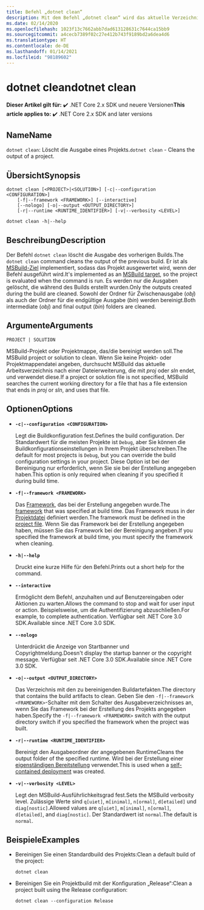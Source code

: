 ```yaml
---
title: Befehl „dotnet clean“
description: Mit dem Befehl „dotnet clean“ wird das aktuelle Verzeichnis bereinigt.
ms.date: 02/14/2020
ms.openlocfilehash: 1023f13c7662abb7dad613128631c7644ca15bb9
ms.sourcegitcommit: a4cecb7389f02c27e412b743f9189bd2a6dea4d6
ms.translationtype: HT
ms.contentlocale: de-DE
ms.lasthandoff: 01/14/2021
ms.locfileid: "98189602"
---
```

# <a name="dotnet-clean"></a><span data-ttu-id="4dfe2-103">dotnet clean</span><span class="sxs-lookup"><span data-stu-id="4dfe2-103">dotnet clean</span></span>

<span data-ttu-id="4dfe2-104">**Dieser Artikel gilt für:** ✔️ .NET Core 2.x SDK und neuere Versionen</span><span class="sxs-lookup"><span data-stu-id="4dfe2-104">**This article applies to:** ✔️ .NET Core 2.x SDK and later versions</span></span>

## <a name="name"></a><span data-ttu-id="4dfe2-105">Name</span><span class="sxs-lookup"><span data-stu-id="4dfe2-105">Name</span></span>

<span data-ttu-id="4dfe2-106">`dotnet clean`: Löscht die Ausgabe eines Projekts.</span><span class="sxs-lookup"><span data-stu-id="4dfe2-106">`dotnet clean` - Cleans the output of a project.</span></span>

## <a name="synopsis"></a><span data-ttu-id="4dfe2-107">Übersicht</span><span class="sxs-lookup"><span data-stu-id="4dfe2-107">Synopsis</span></span>

```dotnetcli
dotnet clean [<PROJECT>|<SOLUTION>] [-c|--configuration <CONFIGURATION>]
    [-f|--framework <FRAMEWORK>] [--interactive]
    [--nologo] [-o|--output <OUTPUT_DIRECTORY>]
    [-r|--runtime <RUNTIME_IDENTIFIER>] [-v|--verbosity <LEVEL>]

dotnet clean -h|--help
```

## <a name="description"></a><span data-ttu-id="4dfe2-108">Beschreibung</span><span class="sxs-lookup"><span data-stu-id="4dfe2-108">Description</span></span>

<span data-ttu-id="4dfe2-109">Der Befehl `dotnet clean` löscht die Ausgabe des vorherigen Builds.</span><span class="sxs-lookup"><span data-stu-id="4dfe2-109">The `dotnet clean` command cleans the output of the previous build.</span></span> <span data-ttu-id="4dfe2-110">Er ist als [MSBuild-Ziel](/visualstudio/msbuild/msbuild-targets) implementiert, sodass das Projekt ausgewertet wird, wenn der Befehl ausgeführt wird.</span><span class="sxs-lookup"><span data-stu-id="4dfe2-110">It's implemented as an [MSBuild target](/visualstudio/msbuild/msbuild-targets), so the project is evaluated when the command is run.</span></span> <span data-ttu-id="4dfe2-111">Es werden nur die Ausgaben gelöscht, die während des Builds erstellt wurden.</span><span class="sxs-lookup"><span data-stu-id="4dfe2-111">Only the outputs created during the build are cleaned.</span></span> <span data-ttu-id="4dfe2-112">Sowohl der Ordner für Zwischenausgabe (*obj*) als auch der Ordner für die endgültige Ausgabe (*bin*) werden bereinigt.</span><span class="sxs-lookup"><span data-stu-id="4dfe2-112">Both intermediate (*obj*) and final output (*bin*) folders are cleaned.</span></span>

## <a name="arguments"></a><span data-ttu-id="4dfe2-113">Argumente</span><span class="sxs-lookup"><span data-stu-id="4dfe2-113">Arguments</span></span>

`PROJECT | SOLUTION`

<span data-ttu-id="4dfe2-114">MSBuild-Projekt oder Projektmappe, das/die bereinigt werden soll.</span><span class="sxs-lookup"><span data-stu-id="4dfe2-114">The MSBuild project or solution to clean.</span></span> <span data-ttu-id="4dfe2-115">Wenn Sie keine Projekt- oder Projektmappendatei angeben, durchsucht MSBuild das aktuelle Arbeitsverzeichnis nach einer Dateierweiterung, die mit *proj* oder *sln* endet, und verwendet diese.</span><span class="sxs-lookup"><span data-stu-id="4dfe2-115">If a project or solution file is not specified, MSBuild searches the current working directory for a file that has a file extension that ends in *proj* or *sln*, and uses that file.</span></span>

## <a name="options"></a><span data-ttu-id="4dfe2-116">Optionen</span><span class="sxs-lookup"><span data-stu-id="4dfe2-116">Options</span></span>

* **`-c|--configuration <CONFIGURATION>`**

  <span data-ttu-id="4dfe2-117">Legt die Buildkonfiguration fest.</span><span class="sxs-lookup"><span data-stu-id="4dfe2-117">Defines the build configuration.</span></span> <span data-ttu-id="4dfe2-118">Der Standardwert für die meisten Projekte ist `Debug`, aber Sie können die Buildkonfigurationseinstellungen in Ihrem Projekt überschreiben.</span><span class="sxs-lookup"><span data-stu-id="4dfe2-118">The default for most projects is `Debug`, but you can override the build configuration settings in your project.</span></span> <span data-ttu-id="4dfe2-119">Diese Option ist bei der Bereinigung nur erforderlich, wenn Sie sie bei der Erstellung angegeben haben.</span><span class="sxs-lookup"><span data-stu-id="4dfe2-119">This option is only required when cleaning if you specified it during build time.</span></span>

* **`-f|--framework <FRAMEWORK>`**

  <span data-ttu-id="4dfe2-120">Das [Framework](../../standard/frameworks.md), das bei der Erstellung angegeben wurde.</span><span class="sxs-lookup"><span data-stu-id="4dfe2-120">The [framework](../../standard/frameworks.md) that was specified at build time.</span></span> <span data-ttu-id="4dfe2-121">Das Framework muss in der [Projektdatei](../project-sdk/overview.md) definiert werden.</span><span class="sxs-lookup"><span data-stu-id="4dfe2-121">The framework must be defined in the [project file](../project-sdk/overview.md).</span></span> <span data-ttu-id="4dfe2-122">Wenn Sie das Framework bei der Erstellung angegeben haben, müssen Sie das Framework bei der Bereinigung angeben.</span><span class="sxs-lookup"><span data-stu-id="4dfe2-122">If you specified the framework at build time, you must specify the framework when cleaning.</span></span>

* **`-h|--help`**

  <span data-ttu-id="4dfe2-123">Druckt eine kurze Hilfe für den Befehl.</span><span class="sxs-lookup"><span data-stu-id="4dfe2-123">Prints out a short help for the command.</span></span>

* **`--interactive`**

  <span data-ttu-id="4dfe2-124">Ermöglicht dem Befehl, anzuhalten und auf Benutzereingaben oder Aktionen zu warten.</span><span class="sxs-lookup"><span data-stu-id="4dfe2-124">Allows the command to stop and wait for user input or action.</span></span> <span data-ttu-id="4dfe2-125">Beispielsweise, um die Authentifizierung abzuschließen.</span><span class="sxs-lookup"><span data-stu-id="4dfe2-125">For example, to complete authentication.</span></span> <span data-ttu-id="4dfe2-126">Verfügbar seit .NET Core 3.0 SDK.</span><span class="sxs-lookup"><span data-stu-id="4dfe2-126">Available since .NET Core 3.0 SDK.</span></span>

* **`--nologo`**

  <span data-ttu-id="4dfe2-127">Unterdrückt die Anzeige von Startbanner und Copyrightmeldung.</span><span class="sxs-lookup"><span data-stu-id="4dfe2-127">Doesn't display the startup banner or the copyright message.</span></span> <span data-ttu-id="4dfe2-128">Verfügbar seit .NET Core 3.0 SDK.</span><span class="sxs-lookup"><span data-stu-id="4dfe2-128">Available since .NET Core 3.0 SDK.</span></span>

* **`-o|--output <OUTPUT_DIRECTORY>`**

  <span data-ttu-id="4dfe2-129">Das Verzeichnis mit den zu bereinigenden Buildartefakten.</span><span class="sxs-lookup"><span data-stu-id="4dfe2-129">The directory that contains the build artifacts to clean.</span></span> <span data-ttu-id="4dfe2-130">Geben Sie den `-f|--framework <FRAMEWORK>`-Schalter mit dem Schalter des Ausgabeverzeichnisses an, wenn Sie das Framework bei der Erstellung des Projekts angegeben haben.</span><span class="sxs-lookup"><span data-stu-id="4dfe2-130">Specify the `-f|--framework <FRAMEWORK>` switch with the output directory switch if you specified the framework when the project was built.</span></span>

* **`-r|--runtime <RUNTIME_IDENTIFIER>`**

  <span data-ttu-id="4dfe2-131">Bereinigt den Ausgabeordner der angegebenen Runtime</span><span class="sxs-lookup"><span data-stu-id="4dfe2-131">Cleans the output folder of the specified runtime.</span></span> <span data-ttu-id="4dfe2-132">Wird bei der Erstellung einer [eigenständigen Bereitstellung](../deploying/index.md#publish-self-contained) verwendet.</span><span class="sxs-lookup"><span data-stu-id="4dfe2-132">This is used when a [self-contained deployment](../deploying/index.md#publish-self-contained) was created.</span></span>

* **`-v|--verbosity <LEVEL>`**

  <span data-ttu-id="4dfe2-133">Legt den MSBuild-Ausführlichkeitsgrad fest.</span><span class="sxs-lookup"><span data-stu-id="4dfe2-133">Sets the MSBuild verbosity level.</span></span> <span data-ttu-id="4dfe2-134">Zulässige Werte sind `q[uiet]`, `m[inimal]`, `n[ormal]`, `d[etailed]` und `diag[nostic]`.</span><span class="sxs-lookup"><span data-stu-id="4dfe2-134">Allowed values are `q[uiet]`, `m[inimal]`, `n[ormal]`, `d[etailed]`, and `diag[nostic]`.</span></span> <span data-ttu-id="4dfe2-135">Der Standardwert ist `normal`.</span><span class="sxs-lookup"><span data-stu-id="4dfe2-135">The default is `normal`.</span></span>

## <a name="examples"></a><span data-ttu-id="4dfe2-136">Beispiele</span><span class="sxs-lookup"><span data-stu-id="4dfe2-136">Examples</span></span>

* <span data-ttu-id="4dfe2-137">Bereinigen Sie einen Standardbuild des Projekts:</span><span class="sxs-lookup"><span data-stu-id="4dfe2-137">Clean a default build of the project:</span></span>

  ```dotnetcli
  dotnet clean
  ```

* <span data-ttu-id="4dfe2-138">Bereinigen Sie ein Projektbuild mit der Konfiguration „Release“:</span><span class="sxs-lookup"><span data-stu-id="4dfe2-138">Clean a project built using the Release configuration:</span></span>

  ```dotnetcli
  dotnet clean --configuration Release
  ```
